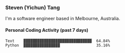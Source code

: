 ### Steven (Yichun) Tang

I'm a software engineer based in Melbourne, Australia.

#### Personal Coding Activity (past 7 days)
```
Text    ▓▓▓▓▓▓▓▓▓▓▓▓▓▓▓▓▓▓▓▓▓▓▓▓▓▓▓▓▓▓  64.84%
Python  ▓▓▓▓▓▓▓▓▓▓▓▓▓▓▓▓                35.16%
```

